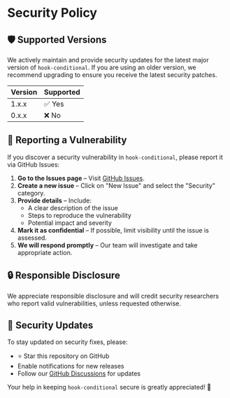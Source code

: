 # Security Policy

## 🛡 Supported Versions

We actively maintain and provide security updates for the latest major version of `hook-conditional`. If you are using an older version, we recommend upgrading to ensure you receive the latest security patches.

| Version | Supported |
| ------- | --------- |
| 1.x.x   | ✅ Yes    |
| 0.x.x   | ❌ No     |

## 🐛 Reporting a Vulnerability

If you discover a security vulnerability in `hook-conditional`, please report it via GitHub Issues:

1. **Go to the Issues page** – Visit [GitHub Issues](https://github.com/jp-coffee/hook-conditional/issues).
2. **Create a new issue** – Click on "New Issue" and select the "Security" category.
3. **Provide details** – Include:
   - A clear description of the issue
   - Steps to reproduce the vulnerability
   - Potential impact and severity
4. **Mark it as confidential** – If possible, limit visibility until the issue is assessed.
5. **We will respond promptly** – Our team will investigate and take appropriate action.

## 🔒 Responsible Disclosure

We appreciate responsible disclosure and will credit security researchers who report valid vulnerabilities, unless requested otherwise.

## 🔄 Security Updates

To stay updated on security fixes, please:

- ⭐ Star this repository on GitHub
- Enable notifications for new releases
- Follow our [GitHub Discussions](https://github.com/jp-coffee/hook-conditional/discussions) for updates

Your help in keeping `hook-conditional` secure is greatly appreciated! 🙌
